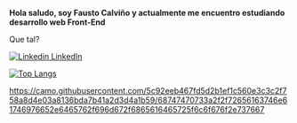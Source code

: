 **Hola saludo, soy Fausto Calviño y actualmente me encuentro estudiando desarrollo web Front-End**

Que tal?

[![Linkedin](https://i.stack.imgur.com/gVE0j.png) LinkedIn](https://www.linkedin.com/in/faustocalvinio)
&nbsp;

[![Top Langs](https://github-readme-stats.vercel.app/api/top-langs/?username=faustocalvinio&layout=compact&theme=tokyonight)](https://github.com/faustocalvinio?tab=repositories)

https://camo.githubusercontent.com/5c92eeb467fd5d2b1ef1c560e3c3c2f758a8d4e03a8136bda7b41a2d3d4a1b59/68747470733a2f2f72656163746e61746976652e6465762f696d672f6865616465725f6c6f676f2e737667
